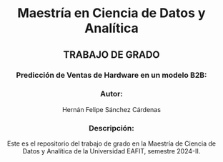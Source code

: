 ﻿# <p align="center">Maestría en Ciencia de Datos y Analítica</p>
## <p align="center">TRABAJO DE GRADO</p>
### <p align="center">Predicción de Ventas de Hardware en un modelo B2B:</p>

### <p align="center">Autor:</p>
<p align="center">Hernán Felipe Sánchez Cárdenas</p>

### <p align="center">Descripción:</p>
<p align="center">Este es el repositorio del trabajo de grado en la Maestría de Ciencia de Datos y Analítica de la Universidad EAFIT, semestre 2024-II.</p>
